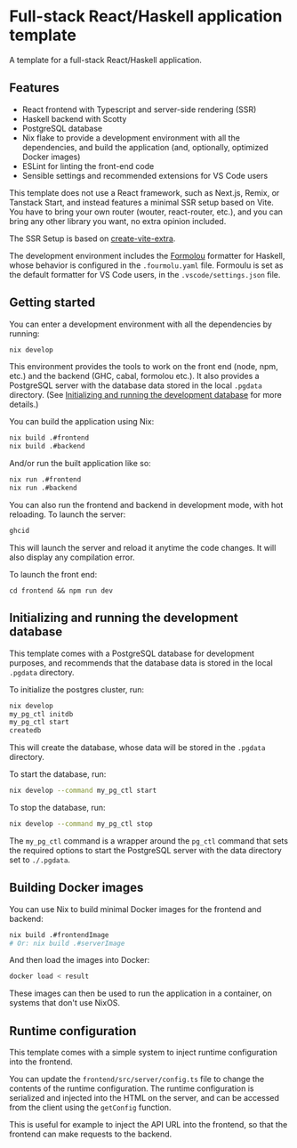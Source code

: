 # Full-stack React/Haskell application template

A template for a full-stack React/Haskell application.

## Features

- React frontend with Typescript and server-side rendering (SSR)
- Haskell backend with Scotty
- PostgreSQL database
- Nix flake to provide a development environment with all the dependencies, and build the application (and, optionally, optimized Docker images)
- ESLint for linting the front-end code
- Sensible settings and recommended extensions for VS Code users

This template does not use a React framework, such as Next.js, Remix, or Tanstack Start, and instead features a minimal SSR setup based on Vite. 
You have to bring your own router (wouter, react-router, etc.), and you can bring any other library you want, no extra opinion included.

The SSR Setup is based on [create-vite-extra](https://github.com/bluwy/create-vite-extra).

The development environment includes the [Formolou](https://github.com/fourmolu/fourmolu) formatter for Haskell, whose behavior is configured in the `.fourmolu.yaml` file.
Formoulu is set as the default formatter for VS Code users, in the `.vscode/settings.json` file.

## Getting started

You can enter a development environment with all the dependencies by running:

```bash
nix develop
```

This environment provides the tools to work on the front end (node, npm, etc.) and the backend (GHC, cabal, formolou etc.). 
It also provides a PostgreSQL server with the database data stored in the local `.pgdata` directory. 
(See [Initializing and running the development database](#initializing-and-running-the-development-database) for more details.)

You can build the application using Nix:

```bash
nix build .#frontend
nix build .#backend
```

And/or run the built application like so:

```bash
nix run .#frontend
nix run .#backend
```

You can also run the frontend and backend in development mode, with hot reloading. To launch the server:

```bash
ghcid
```

This will launch the server and reload it anytime the code changes. It will also display any compilation error.

To launch the front end:

```
cd frontend && npm run dev
```

## Initializing and running the development database

This template comes with a PostgreSQL database for development purposes, and recommends that the database data is stored in the local `.pgdata` directory.

To initialize the postgres cluster, run:

```bash
nix develop
my_pg_ctl initdb
my_pg_ctl start
createdb
```

This will create the database, whose data will be stored in the `.pgdata` directory.

To start the database, run:

```bash
nix develop --command my_pg_ctl start
```

To stop the database, run:

```bash
nix develop --command my_pg_ctl stop
```

The `my_pg_ctl` command is a wrapper around the `pg_ctl` command that sets the required options to start the PostgreSQL server with the data directory set to `./.pgdata`.

## Building Docker images

You can use Nix to build minimal Docker images for the frontend and backend:

```bash
nix build .#frontendImage
# Or: nix build .#serverImage
```
And then load the images into Docker:

```bash
docker load < result
```

These images can then be used to run the application in a container, on systems that don't use NixOS.

## Runtime configuration

This template comes with a simple system to inject runtime configuration into the frontend.

You can update the `frontend/src/server/config.ts` file to change the contents of the runtime configuration. The runtime configuration is serialized and injected into the HTML on the server,
and can be accessed from the client using the `getConfig` function.

This is useful for example to inject the API URL into the frontend, so that the frontend can make requests to the backend.
